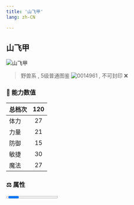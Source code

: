 ```yaml
---
title: '山飞甲'
lang: zh-CN

---
```


<RouterBack />

## 山飞甲

![山飞甲](https://user-images.githubusercontent.com/78347270/115938931-3dff5680-a4d7-11eb-9285-309c0e4f8565.gif) 

> 野兽系 , 5级普通图鉴 ![0014961](https://user-images.githubusercontent.com/78347270/115963859-4ea5e000-a55c-11eb-84e2-5fee99d1fbb6.gif) , 不可封印 :x:


### 💪 能力数值

| 总档次       | 120            |
| :----------- |:-------------:|
| 体力      | 27   <Stars :number="2.5" />  |
| 力量      | 21   <Stars :number="2" />  |
| 防御      | 15  <Stars :number="1.5" />  | 
| 敏捷      | 30  <Stars :number="3" />  | 
| 魔法      | 27  <Stars :number="2.5" />   | 


### ⚖️ 属性

<Progress earth :number="6" />

<Progress water :number="0" />

<Progress fire :number="0" />

<Progress wind :number="4" />

### ✨ 技能栏 <Strong>6个</Strong>

- 攻击
- 防御

### 👶 1级出现点

- 无



